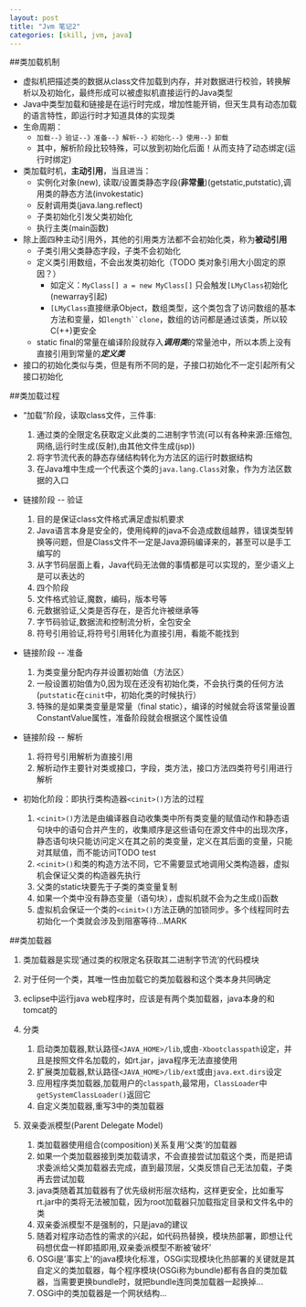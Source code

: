 ```yaml
---
layout: post
title: "Jvm 笔记2"
categories: [skill, jvm, java]
---
```


##类加载机制
* 虚拟机把描述类的数据从class文件加载到内存，并对数据进行校验，转换解析以及初始化，最终形成可以被虚拟机直接运行的Java类型
* Java中类型加载和链接是在运行时完成，增加性能开销，但天生具有动态加载的语言特性，即运行时才知道具体的实现类
* 生命周期：
  * `加载--》验证--》准备--》解析--》初始化--》使用--》卸载`
  * 其中，解析阶段比较特殊，可以放到初始化后面！从而支持了动态绑定(运行时绑定)
* 类加载时机，**主动引用**，当且进当：
  * 实例化对象(new), 读取/设置类静态字段(**非常量**)(getstatic,putstatic),调用类的静态方法(invokestatic)
  * 反射调用类(java.lang.reflect)
  * 子类初始化引发父类初始化
  * 执行主类(main函数)
* 除上面四种主动引用外，其他的引用类方法都不会初始化类，称为**被动引用**
  * 子类引用父类静态字段，子类不会初始化
  * 定义类引用数组，不会出发类初始化（TODO 类对象引用大小固定的原因？）
    * 如定义：`MyClass[] a = new MyClass[]` 只会触发`[LMyClass`初始化(newarray引起)
    * `[LMyClass`直接继承Object，数组类型，这个类包含了访问数组的基本方法和变量，如`length``clone`，数组的访问都是通过该类，所以较C(++)更安全
  * static final的常量在编译阶段就存入***调用类***的常量池中，所以本质上没有直接引用到常量的***定义类***
* 接口的初始化类似与类，但是有所不同的是，子接口初始化不一定引起所有父接口初始化

##类加载过程
* “加载”阶段，读取class文件，三件事:
  1. 通过类的全限定名获取定义此类的二进制字节流(可以有各种来源:压缩包,网络,运行时生成(反射),由其他文件生成(jsp))
  2. 将字节流代表的静态存储结构转化为方法区的运行时数据结构
  3. 在Java堆中生成一个代表这个类的`java.lang.Class`对象，作为方法区数据的入口

* 链接阶段 -- 验证
  1. 目的是保证class文件格式满足虚拟机要求
  2. Java语言本身是安全的，使用纯粹的java不会造成数组越界，错误类型转换等问题，但是Class文件不一定是Java源码编译来的，甚至可以是手工编写的
  3. 从字节码层面上看，Java代码无法做的事情都是可以实现的，至少语义上是可以表达的
  4. 四个阶段
    1. 文件格式验证,魔数，编码，版本号等
    2. 元数据验证,父类是否存在，是否允许被继承等
    3. 字节码验证,数据流和控制流分析，全包安全
    4. 符号引用验证,将符号引用转化为直接引用，看能不能找到

* 链接阶段 -- 准备
  1. 为类变量分配内存并设置初始值（方法区）
  2. 一般设置初始值为0,因为现在还没有初始化类，不会执行类的任何方法(`putstatic`在`cinit`中，初始化类的时候执行）
  3. 特殊的是如果类变量是常量（final static），编译的时候就会将该常量设置ConstantValue属性，准备阶段就会根据这个属性设值

* 链接阶段 -- 解析
  1. 将符号引用解析为直接引用
  2. 解析动作主要针对类或接口，字段，类方法，接口方法四类符号引用进行解析

* 初始化阶段：即执行类构造器`<cinit>()`方法的过程
    1. `<cinit>()`方法是由编译器自动收集类中所有类变量的赋值动作和静态语句块中的语句合并产生的，收集顺序是这些语句在源文件中的出现次序，静态语句块只能访问定义在其之前的类变量，定义在其后面的变量，只能对其赋值，而不能访问TODO test
    2. `<cinit>()`和类的构造方法不同，它不需要显式地调用父类构造器，虚拟机会保证父类的构造器先执行
    3. 父类的static块要先于子类的类变量复制
    4. 如果一个类中没有静态变量（语句块），虚拟机就不会为之生成<cinit>()函数
    5. 虚拟机会保证一个类的`<cinit>()`方法正确的加锁同步。多个线程同时去初始化一个类就会涉及到阻塞等待...MARK

##类加载器

1. 类加载器是实现‘通过类的权限定名获取其二进制字节流’的代码模块
2. 对于任何一个类，其唯一性由加载它的类加载器和这个类本身共同确定
3. eclipse中运行java web程序时，应该是有两个类加载器，java本身的和tomcat的
4. 分类 
    1. 启动类加载器,默认路径`<JAVA_HOME>/lib`,或由`-Xbootclasspath`设定，并且是按照文件名加载的，如rt.jar，java程序无法直接使用
    2. 扩展类加载器,默认路径`<JAVA_HOME>/lib/ext`或由`java.ext.dirs`设定
    3. 应用程序类加载器,加载用户的`classpath`,最常用，`ClassLoader`中`getSystemClassLoader()`返回它
    4. 自定义类加载器,重写3中的类加载器

5. 双亲委派模型(Parent Delegate Model)
    1. 类加载器使用组合(composition)关系复用‘父类’的加载器
    2. 如果一个类加载器接到类加载请求，不会直接尝试加载这个类，而是把请求委派给父类加载器去完成，直到最顶层，父类反馈自己无法加载，子类再去尝试加载
    3. java类随着其加载器有了优先级树形层次结构，这样更安全，比如重写rt.jar中的类将无法被加载，因为root加载器只加载指定目录和文件名中的类
    4. 双亲委派模型不是强制的，只是java的建议
    5. 随着对程序动态性的需求的兴起，如代码热替换，模块热部署，即想让代码想优盘一样即插即用,双亲委派模型不断被‘破坏’
    6. OSGi是'事实上'的java模块化标准，OSGi实现模块化热部署的关键就是其自定义的类加载器，每个程序模块(OSGi称为bundle)都有各自的类加载器，当需要更换bundle时，就把bundle连同类加载器一起换掉...
    7. OSGi中的类加载器是一个网状结构...

